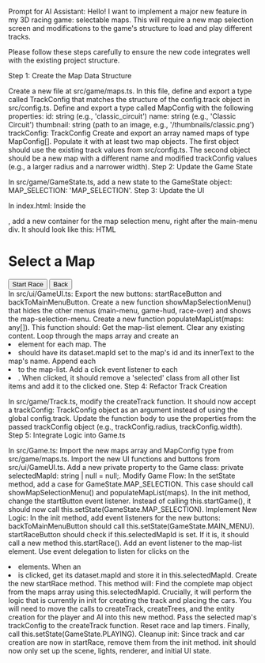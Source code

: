 Prompt for AI Assistant:
Hello! I want to implement a major new feature in my 3D racing game: selectable maps. This will require a new map selection screen and modifications to the game's structure to load and play different tracks.

Please follow these steps carefully to ensure the new code integrates well with the existing project structure.

Step 1: Create the Map Data Structure

Create a new file at src/game/maps.ts.
In this file, define and export a type called TrackConfig that matches the structure of the config.track object in src/config.ts.
Define and export a type called MapConfig with the following properties:
id: string (e.g., 'classic_circuit')
name: string (e.g., 'Classic Circuit')
thumbnail: string (path to an image, e.g., '/thumbnails/classic.png')
trackConfig: TrackConfig
Create and export an array named maps of type MapConfig[]. Populate it with at least two map objects.
The first object should use the existing track values from src/config.ts.
The second object should be a new map with a different name and modified trackConfig values (e.g., a larger radius and a narrower width).
Step 2: Update the Game State

In src/game/GameState.ts, add a new state to the GameState object: MAP_SELECTION: 'MAP_SELECTION'.
Step 3: Update the UI

In index.html:
Inside the <div id="ui">, add a new container for the map selection menu, right after the main-menu div. It should look like this:
HTML

<div id="map-selection-menu" class="hidden" data-testid="map-selection-menu">
    <h1>Select a Map</h1>
    <ul id="map-list"></ul>
    <button id="start-race-button">Start Race</button>
    <button id="back-to-main-menu-button">Back</button>
</div>
In src/ui/GameUI.ts:
Export the new buttons: startRaceButton and backToMainMenuButton.
Create a new function showMapSelectionMenu() that hides the other menus (main-menu, game-hud, race-over) and shows the map-selection-menu.
Create a new function populateMapList(maps: any[]). This function should:
Get the map-list element.
Clear any existing content.
Loop through the maps array and create an <li> element for each map. The <li> should have its dataset.mapId set to the map's id and its innerText to the map's name.
Append each <li> to the map-list.
Add a click event listener to each <li>. When clicked, it should remove a 'selected' class from all other list items and add it to the clicked one.
Step 4: Refactor Track Creation

In src/game/Track.ts, modify the createTrack function.
It should now accept a trackConfig: TrackConfig object as an argument instead of using the global config.track.
Update the function body to use the properties from the passed trackConfig object (e.g., trackConfig.radius, trackConfig.width).
Step 5: Integrate Logic into Game.ts

In src/Game.ts:
Import the new maps array and MapConfig type from src/game/maps.ts.
Import the new UI functions and buttons from src/ui/GameUI.ts.
Add a new private property to the Game class: private selectedMapId: string | null = null;.
Modify Game Flow:
In the setState method, add a case for GameState.MAP_SELECTION. This case should call showMapSelectionMenu() and populateMapList(maps).
In the init method, change the startButton event listener. Instead of calling this.startGame(), it should now call this.setState(GameState.MAP_SELECTION).
Implement New Logic:
In the init method, add event listeners for the new buttons:
backToMainMenuButton should call this.setState(GameState.MAIN_MENU).
startRaceButton should check if this.selectedMapId is set. If it is, it should call a new method this.startRace().
Add an event listener to the map-list element. Use event delegation to listen for clicks on the <li> elements. When an <li> is clicked, get its dataset.mapId and store it in this.selectedMapId.
Create the new startRace method. This method will:
Find the complete map object from the maps array using this.selectedMapId.
Crucially, it will perform the logic that is currently in init for creating the track and placing the cars. You will need to move the calls to createTrack, createTrees, and the entity creation for the player and AI into this new method.
Pass the selected map's trackConfig to the createTrack function.
Reset race and lap timers.
Finally, call this.setState(GameState.PLAYING).
Cleanup init:
Since track and car creation are now in startRace, remove them from the init method. init should now only set up the scene, lights, renderer, and initial UI state. 